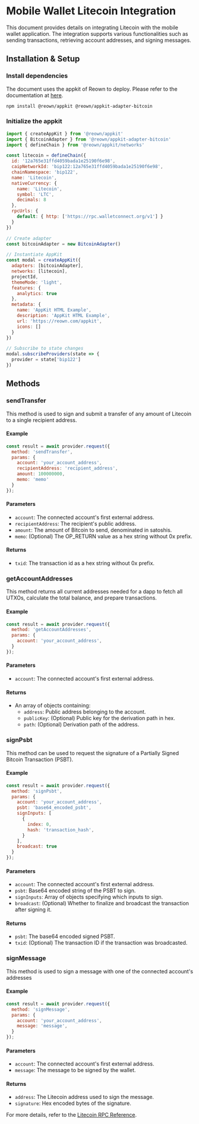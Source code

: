 # Mobile Wallet Litecoin Integration

This document provides details on integrating Litecoin with the mobile wallet application. The integration supports various functionalities such as sending transactions, retrieving account addresses, and signing messages.


## Installation & Setup

### Install dependencies

The document uses the appkit of Reown to deploy. Please refer to the documentation at [here](https://docs.reown.io/appkit/overview).

```bash
npm install @reown/appkit @reown/appkit-adapter-bitcoin
```

### Initialize the appkit

```javascript
import { createAppKit } from '@reown/appkit'
import { BitcoinAdapter } from '@reown/appkit-adapter-bitcoin'
import { defineChain } from '@reown/appkit/networks'

const litecoin = defineChain({
  id: '12a765e31ffd4059bada1e25190f6e98',
  caipNetworkId: 'bip122:12a765e31ffd4059bada1e25190f6e98',
  chainNamespace: 'bip122',
  name: 'Litecoin',
  nativeCurrency: {
    name: 'Litecoin',
    symbol: 'LTC',
    decimals: 8
  },
  rpcUrls: {
    default: { http: ['https://rpc.walletconnect.org/v1'] }
  }
})

// Create adapter
const bitcoinAdapter = new BitcoinAdapter()

// Instantiate AppKit
const modal = createAppKit({
  adapters: [bitcoinAdapter],
  networks: [litecoin],
  projectId,
  themeMode: 'light',
  features: {
    analytics: true
  },
  metadata: {
    name: 'AppKit HTML Example',
    description: 'AppKit HTML Example',
    url: 'https://reown.com/appkit',
    icons: []
  }
})

// Subscribe to state changes
modal.subscribeProviders(state => {
  provider = state['bip122']
})
```

## Methods

### sendTransfer
This method is used to sign and submit a transfer of any amount of Litecoin to a single recipient address.

#### Example
```javascript
const result = await provider.request({
  method: 'sendTransfer',
  params: {
    account: 'your_account_address',
    recipientAddress: 'recipient_address',
    amount: 100000000,
    memo: 'memo'
  }
});
```

#### Parameters
- `account`: The connected account's first external address.
- `recipientAddress`: The recipient's public address.
- `amount`: The amount of Bitcoin to send, denominated in satoshis.
- `memo`: (Optional) The OP_RETURN value as a hex string without 0x prefix.

#### Returns
- `txid`: The transaction id as a hex string without 0x prefix.


### getAccountAddresses
This method returns all current addresses needed for a dapp to fetch all UTXOs, calculate the total balance, and prepare transactions.

#### Example
```javascript
const result = await provider.request({
  method: 'getAccountAddresses',
  params: {
    account: 'your_account_address',
  }
});
```

#### Parameters
- `account`: The connected account's first external address.

#### Returns
- An array of objects containing:
  - `address`: Public address belonging to the account.
  - `publicKey`: (Optional) Public key for the derivation path in hex.
  - `path`: (Optional) Derivation path of the address.

### signPsbt
This method can be used to request the signature of a Partially Signed Bitcoin Transaction (PSBT).

#### Example
```javascript
const result = await provider.request({
  method: 'signPsbt',
  params: {
    account: 'your_account_address',
    psbt: 'base64_encoded_psbt',
    signInputs: [
      {
        index: 0,
        hash: 'transaction_hash',
      }
    ],
    broadcast: true
  }
});
```

#### Parameters
- `account`: The connected account's first external address.
- `psbt`: Base64 encoded string of the PSBT to sign.
- `signInputs`: Array of objects specifying which inputs to sign.
- `broadcast`: (Optional) Whether to finalize and broadcast the transaction after signing it.

#### Returns
- `psbt`: The base64 encoded signed PSBT.
- `txid`: (Optional) The transaction ID if the transaction was broadcasted.

### signMessage
This method is used to sign a message with one of the connected account's addresses

#### Example
```javascript
const result = await provider.request({
  method: 'signMessage',
  params: {
    account: 'your_account_address',
    message: 'message',
  }
});
```

#### Parameters
- `account`: The connected account's first external address.
- `message`: The message to be signed by the wallet.


#### Returns
- `address`: The Litecoin address used to sign the message.
- `signature`: Hex encoded bytes of the signature.

For more details, refer to the [Litecoin RPC Reference](https://docs.reown.com/advanced/multichain/rpc-reference/litecoin-rpc). 
